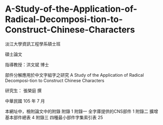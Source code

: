 # A-Study-of-the-Application-of-Radical-Decomposi-tion-to-Construct-Chinese-Characters

淡江大學資訊工程學系碩士班

碩士論文

指導教授：洪文斌 博士

部件分解應用於中文字組字之研究
A Study of the Application of Radical Decomposi-tion to Construct Chinese Characters

研究生： 張榮庭 撰

中華民國 105 年 7 月 

本網址中，檢附論文中的附錄
附錄	1
附錄一 全字庫提供的CNS部件	1
附錄二 擴增基本部件總表	4
附錄三 四種最小部件字集索引表	25
